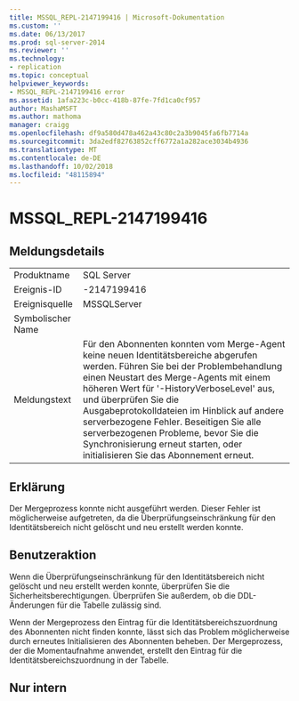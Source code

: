 ```yaml
---
title: MSSQL_REPL-2147199416 | Microsoft-Dokumentation
ms.custom: ''
ms.date: 06/13/2017
ms.prod: sql-server-2014
ms.reviewer: ''
ms.technology:
- replication
ms.topic: conceptual
helpviewer_keywords:
- MSSQL_REPL-2147199416 error
ms.assetid: 1afa223c-b0cc-418b-87fe-7fd1ca0cf957
author: MashaMSFT
ms.author: mathoma
manager: craigg
ms.openlocfilehash: df9a580d478a462a43c80c2a3b9045fa6fb7714a
ms.sourcegitcommit: 3da2edf82763852cff6772a1a282ace3034b4936
ms.translationtype: MT
ms.contentlocale: de-DE
ms.lasthandoff: 10/02/2018
ms.locfileid: "48115894"
---
```

# <a name="mssqlrepl-2147199416"></a>MSSQL_REPL-2147199416
    
## <a name="message-details"></a>Meldungsdetails  
  
|||  
|-|-|  
|Produktname|SQL Server|  
|Ereignis-ID|-2147199416|  
|Ereignisquelle|MSSQLServer|  
|Symbolischer Name||  
|Meldungstext|Für den Abonnenten konnten vom Merge-Agent keine neuen Identitätsbereiche abgerufen werden. Führen Sie bei der Problembehandlung einen Neustart des Merge-Agents mit einem höheren Wert für '-HistoryVerboseLevel' aus, und überprüfen Sie die Ausgabeprotokolldateien im Hinblick auf andere serverbezogene Fehler. Beseitigen Sie alle serverbezogenen Probleme, bevor Sie die Synchronisierung erneut starten, oder initialisieren Sie das Abonnement erneut.|  
  
## <a name="explanation"></a>Erklärung  
 Der Mergeprozess konnte nicht ausgeführt werden. Dieser Fehler ist möglicherweise aufgetreten, da die Überprüfungseinschränkung für den Identitätsbereich nicht gelöscht und neu erstellt werden konnte.  
  
## <a name="user-action"></a>Benutzeraktion  
 Wenn die Überprüfungseinschränkung für den Identitätsbereich nicht gelöscht und neu erstellt werden konnte, überprüfen Sie die Sicherheitsberechtigungen. Überprüfen Sie außerdem, ob die DDL-Änderungen für die Tabelle zulässig sind.  
  
 Wenn der Mergeprozess den Eintrag für die Identitätsbereichszuordnung des Abonnenten nicht finden konnte, lässt sich das Problem möglicherweise durch erneutes Initialisieren des Abonnenten beheben. Der Mergeprozess, der die Momentaufnahme anwendet, erstellt den Eintrag für die Identitätsbereichszuordnung in der Tabelle.  
  
## <a name="internal-only"></a>Nur intern  
  
